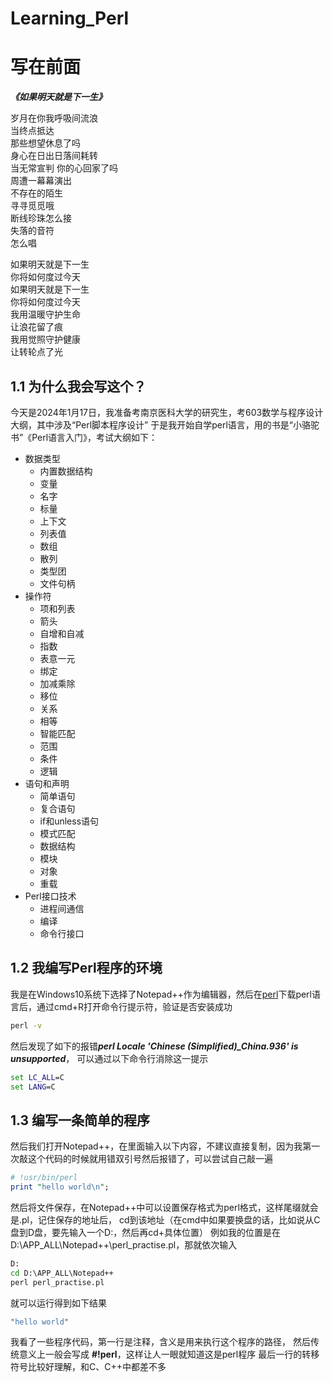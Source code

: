 # Learning_Perl
# 写在前面

***《如果明天就是下一生》***

岁月在你我呼吸间流浪  
当终点抵达  
那些想望休息了吗  
身心在日出日落间耗转  
当无常宣判 你的心回家了吗  
周遭一幕幕演出  
不存在的陌生  
寻寻觅觅哦  
断线珍珠怎么接  
失落的音符  
怎么唱  

如果明天就是下一生  
你将如何度过今天  
如果明天就是下一生  
你将如何度过今天  
我用温暖守护生命  
让浪花留了痕  
我用觉照守护健康  
让转轮点了光

## 1.1 为什么我会写这个？
今天是2024年1月17日，我准备考南京医科大学的研究生，考603数学与程序设计大纲，其中涉及“Perl脚本程序设计”
于是我开始自学perl语言，用的书是“小骆驼书”《Perl语言入门》，考试大纲如下：

- 数据类型
    - 内置数据结构
    - 变量
    - 名字
    - 标量
    - 上下文
    - 列表值
    - 数组
    - 散列
    - 类型团
    - 文件句柄
- 操作符
    - 项和列表
    - 箭头
    - 自增和自减
    - 指数
    - 表意一元
    - 绑定
    - 加减乘除
    - 移位
    - 关系
    - 相等
    - 智能匹配
    - 范围
    - 条件
    - 逻辑
- 语句和声明
    - 简单语句
    - 复合语句
    - if和unless语句
    - 模式匹配
    - 数据结构
    - 模块
    - 对象
    - 重载
- Perl接口技术
    - 进程间通信
    - 编译
    - 命令行接口

## 1.2 我编写Perl程序的环境

我是在Windows10系统下选择了Notepad++作为编辑器，然后在[perl](https://strawberryperl.com/)下载perl语言后，通过cmd+R打开命令行提示符，验证是否安装成功
```cmd
perl -v
```
然后发现了如下的报错***perl Locale 'Chinese (Simplified)_China.936' is unsupported***，
可以通过以下命令行消除这一提示
```cmd
set LC_ALL=C
set LANG=C
```

## 1.3 编写一条简单的程序

然后我们打开Notepad++，在里面输入以下内容，不建议直接复制，因为我第一次敲这个代码的时候就用错双引号然后报错了，可以尝试自己敲一遍
```perl
# !usr/bin/perl
print "hello world\n";
```
然后将文件保存，在Notepad++中可以设置保存格式为perl格式，这样尾缀就会是.pl，记住保存的地址后，
cd到该地址（在cmd中如果要换盘的话，比如说从C盘到D盘，要先输入一个D:，然后再cd+具体位置）
例如我的位置是在D:\APP_ALL\Notepad++\perl_practise.pl，那就依次输入
```cmd
D:
cd D:\APP_ALL\Notepad++
perl perl_practise.pl
```
就可以运行得到如下结果
```perl
"hello world"
```

我看了一些程序代码，第一行是注释，含义是用来执行这个程序的路径， 然后传统意义上一般会写成 **#!perl**，这样让人一眼就知道这是perl程序
最后一行的转移符号比较好理解，和C、C++中都差不多